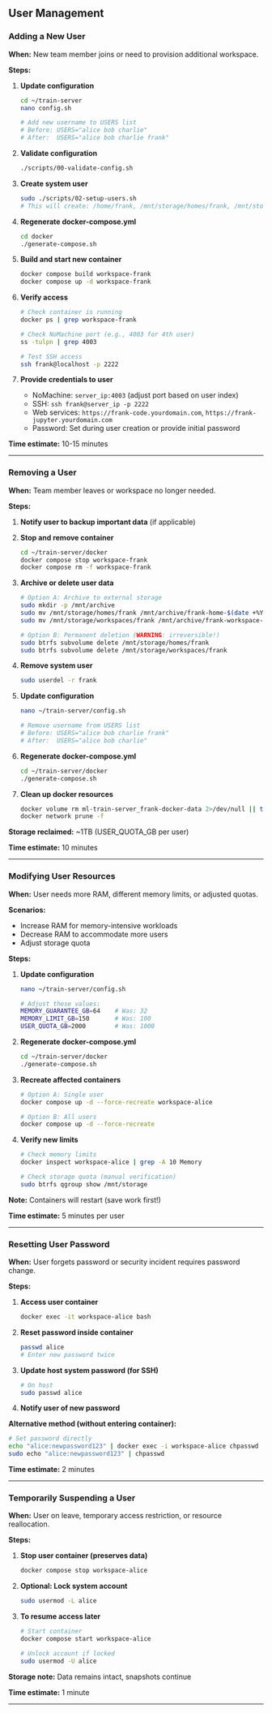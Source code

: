 
## User Management

### Adding a New User

**When:** New team member joins or need to provision additional workspace.

**Steps:**

1. **Update configuration**
   ```bash
   cd ~/train-server
   nano config.sh

   # Add new username to USERS list
   # Before: USERS="alice bob charlie"
   # After:  USERS="alice bob charlie frank"
   ```

2. **Validate configuration**
   ```bash
   ./scripts/00-validate-config.sh
   ```

3. **Create system user**
   ```bash
   sudo ./scripts/02-setup-users.sh
   # This will create: /home/frank, /mnt/storage/homes/frank, /mnt/storage/workspaces/frank
   ```

4. **Regenerate docker-compose.yml**
   ```bash
   cd docker
   ./generate-compose.sh
   ```

5. **Build and start new container**
   ```bash
   docker compose build workspace-frank
   docker compose up -d workspace-frank
   ```

6. **Verify access**
   ```bash
   # Check container is running
   docker ps | grep workspace-frank

   # Check NoMachine port (e.g., 4003 for 4th user)
   ss -tulpn | grep 4003

   # Test SSH access
   ssh frank@localhost -p 2222
   ```

7. **Provide credentials to user**
   - NoMachine: `server_ip:4003` (adjust port based on user index)
   - SSH: `ssh frank@server_ip -p 2222`
   - Web services: `https://frank-code.yourdomain.com`, `https://frank-jupyter.yourdomain.com`
   - Password: Set during user creation or provide initial password

**Time estimate:** 10-15 minutes

---

### Removing a User

**When:** Team member leaves or workspace no longer needed.

**Steps:**

1. **Notify user to backup important data** (if applicable)

2. **Stop and remove container**
   ```bash
   cd ~/train-server/docker
   docker compose stop workspace-frank
   docker compose rm -f workspace-frank
   ```

3. **Archive or delete user data**
   ```bash
   # Option A: Archive to external storage
   sudo mkdir -p /mnt/archive
   sudo mv /mnt/storage/homes/frank /mnt/archive/frank-home-$(date +%Y%m%d)
   sudo mv /mnt/storage/workspaces/frank /mnt/archive/frank-workspace-$(date +%Y%m%d)

   # Option B: Permanent deletion (WARNING: irreversible!)
   sudo btrfs subvolume delete /mnt/storage/homes/frank
   sudo btrfs subvolume delete /mnt/storage/workspaces/frank
   ```

4. **Remove system user**
   ```bash
   sudo userdel -r frank
   ```

5. **Update configuration**
   ```bash
   nano ~/train-server/config.sh

   # Remove username from USERS list
   # Before: USERS="alice bob charlie frank"
   # After:  USERS="alice bob charlie"
   ```

6. **Regenerate docker-compose.yml**
   ```bash
   cd ~/train-server/docker
   ./generate-compose.sh
   ```

7. **Clean up docker resources**
   ```bash
   docker volume rm ml-train-server_frank-docker-data 2>/dev/null || true
   docker network prune -f
   ```

**Storage reclaimed:** ~1TB (USER_QUOTA_GB per user)

**Time estimate:** 10 minutes

---

### Modifying User Resources

**When:** User needs more RAM, different memory limits, or adjusted quotas.

**Scenarios:**
- Increase RAM for memory-intensive workloads
- Decrease RAM to accommodate more users
- Adjust storage quota

**Steps:**

1. **Update configuration**
   ```bash
   nano ~/train-server/config.sh

   # Adjust these values:
   MEMORY_GUARANTEE_GB=64    # Was: 32
   MEMORY_LIMIT_GB=150       # Was: 100
   USER_QUOTA_GB=2000        # Was: 1000
   ```

2. **Regenerate docker-compose.yml**
   ```bash
   cd ~/train-server/docker
   ./generate-compose.sh
   ```

3. **Recreate affected containers**
   ```bash
   # Option A: Single user
   docker compose up -d --force-recreate workspace-alice

   # Option B: All users
   docker compose up -d --force-recreate
   ```

4. **Verify new limits**
   ```bash
   # Check memory limits
   docker inspect workspace-alice | grep -A 10 Memory

   # Check storage quota (manual verification)
   sudo btrfs qgroup show /mnt/storage
   ```

**Note:** Containers will restart (save work first!)

**Time estimate:** 5 minutes per user

---

### Resetting User Password

**When:** User forgets password or security incident requires password change.

**Steps:**

1. **Access user container**
   ```bash
   docker exec -it workspace-alice bash
   ```

2. **Reset password inside container**
   ```bash
   passwd alice
   # Enter new password twice
   ```

3. **Update host system password (for SSH)**
   ```bash
   # On host
   sudo passwd alice
   ```

4. **Notify user of new password**

**Alternative method (without entering container):**
```bash
# Set password directly
echo "alice:newpassword123" | docker exec -i workspace-alice chpasswd
sudo echo "alice:newpassword123" | chpasswd
```

**Time estimate:** 2 minutes

---

### Temporarily Suspending a User

**When:** User on leave, temporary access restriction, or resource reallocation.

**Steps:**

1. **Stop user container (preserves data)**
   ```bash
   docker compose stop workspace-alice
   ```

2. **Optional: Lock system account**
   ```bash
   sudo usermod -L alice
   ```

3. **To resume access later**
   ```bash
   # Start container
   docker compose start workspace-alice

   # Unlock account if locked
   sudo usermod -U alice
   ```

**Storage note:** Data remains intact, snapshots continue

**Time estimate:** 1 minute

---
